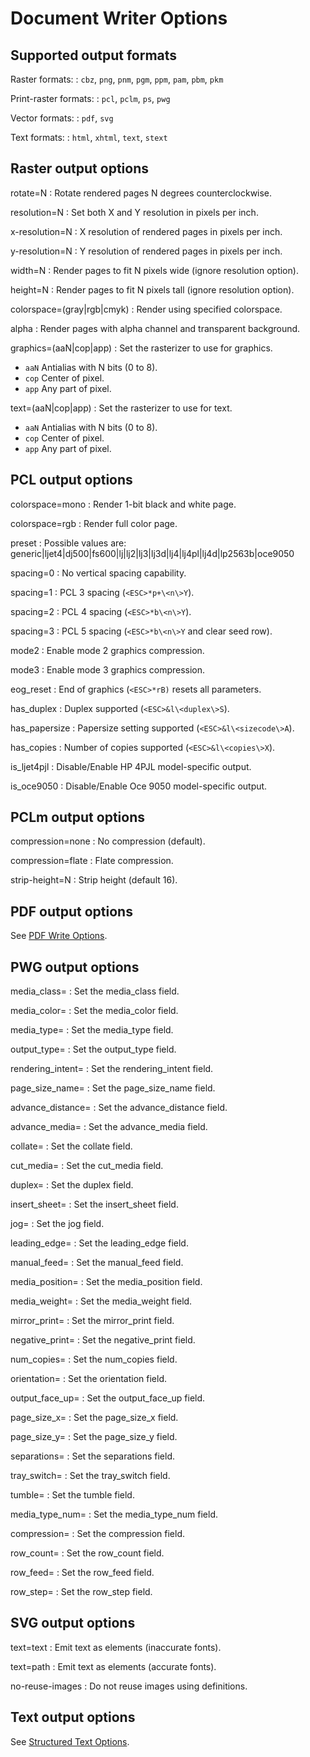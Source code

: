 # Document Writer Options

## Supported output formats

Raster formats:
: `cbz`, `png`, `pnm`, `pgm`, `ppm`, `pam`, `pbm`, `pkm`

Print-raster formats:
: `pcl`, `pclm`, `ps`, `pwg`

Vector formats:
: `pdf`, `svg`

Text formats:
: `html`, `xhtml`, `text`, `stext`

## Raster output options

rotate=N
: Rotate rendered pages N degrees counterclockwise.

resolution=N
: Set both X and Y resolution in pixels per inch.

x-resolution=N
: X resolution of rendered pages in pixels per inch.

y-resolution=N
: Y resolution of rendered pages in pixels per inch.

width=N
: Render pages to fit N pixels wide (ignore resolution option).

height=N
: Render pages to fit N pixels tall (ignore resolution option).

colorspace=(gray|rgb|cmyk)
: Render using specified colorspace.

alpha
: Render pages with alpha channel and transparent background.

graphics=(aaN|cop|app)
: Set the rasterizer to use for graphics.
  <br/>
  - `aaN` Antialias with N bits (0 to 8).
  - `cop` Center of pixel.
  - `app` Any part of pixel.

text=(aaN|cop|app)
: Set the rasterizer to use for text.
  <br/>
  - `aaN` Antialias with N bits (0 to 8).
  - `cop` Center of pixel.
  - `app` Any part of pixel.

## PCL output options

colorspace=mono
: Render 1-bit black and white page.

colorspace=rgb
: Render full color page.

preset
: Possible values are: generic|ljet4|dj500|fs600|lj|lj2|lj3|lj3d|lj4|lj4pl|lj4d|lp2563b|oce9050

spacing=0
: No vertical spacing capability.

spacing=1
: PCL 3 spacing (`<ESC>*p+\<n\>Y`).

spacing=2
: PCL 4 spacing (`<ESC>*b\<n\>Y`).

spacing=3
: PCL 5 spacing (`<ESC>*b\<n\>Y` and clear seed row).

mode2
: Enable mode 2 graphics compression.

mode3
: Enable mode 3 graphics compression.

eog_reset
: End of graphics (`<ESC>*rB)` resets all parameters.

has_duplex
: Duplex supported (`<ESC>&l\<duplex\>S`).

has_papersize
: Papersize setting supported (`<ESC>&l\<sizecode\>A`).

has_copies
: Number of copies supported (`<ESC>&l\<copies\>X`).

is_ljet4pjl
: Disable/Enable HP 4PJL model-specific output.

is_oce9050
: Disable/Enable Oce 9050 model-specific output.

## PCLm output options

compression=none
: No compression (default).

compression=flate
: Flate compression.

strip-height=N
: Strip height (default 16).

## PDF output options

See <a href="pdf-write-options.html">PDF Write Options</a>.

## PWG output options

media_class=<string>
: Set the media_class field.

media_color=<string>
: Set the media_color field.

media_type=<string>
: Set the media_type field.

output_type=<string>
: Set the output_type field.

rendering_intent=<string>
: Set the rendering_intent field.

page_size_name=<string>
: Set the page_size_name field.

advance_distance=<int>
: Set the advance_distance field.

advance_media=<int>
: Set the advance_media field.

collate=<int>
: Set the collate field.

cut_media=<int>
: Set the cut_media field.

duplex=<int>
: Set the duplex field.

insert_sheet=<int>
: Set the insert_sheet field.

jog=<int>
: Set the jog field.

leading_edge=<int>
: Set the leading_edge field.

manual_feed=<int>
: Set the manual_feed field.

media_position=<int>
: Set the media_position field.

media_weight=<int>
: Set the media_weight field.

mirror_print=<int>
: Set the mirror_print field.

negative_print=<int>
: Set the negative_print field.

num_copies=<int>
: Set the num_copies field.

orientation=<int>
: Set the orientation field.

output_face_up=<int>
: Set the output_face_up field.

page_size_x=<int>
: Set the page_size_x field.

page_size_y=<int>
: Set the page_size_y field.

separations=<int>
: Set the separations field.

tray_switch=<int>
: Set the tray_switch field.

tumble=<int>
: Set the tumble field.

media_type_num=<int>
: Set the media_type_num field.

compression=<int>
: Set the compression field.

row_count=<int>
: Set the row_count field.

row_feed=<int>
: Set the row_feed field.

row_step=<int>
: Set the row_step field.

## SVG output options

text=text
: Emit text as <text> elements (inaccurate fonts).

text=path
: Emit text as <path> elements (accurate fonts).

no-reuse-images
: Do not reuse images using <symbol> definitions.

## Text output options

See <a href="stext-options.html">Structured Text Options</a>.
